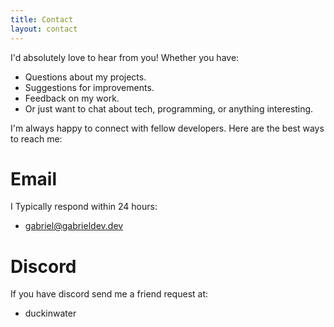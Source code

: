 ```yaml
---
title: Contact
layout: contact
---
```


I'd absolutely love to hear from you! Whether you have:
- Questions about my projects.
- Suggestions for improvements.
- Feedback on my work.
- Or just want to chat about tech, programming, or anything interesting.

I'm always happy to connect with fellow developers. Here are the best ways to reach me:

# Email

I Typically respond within 24 hours:

- gabriel@gabrieldev.dev

# Discord 

If you have discord send me a friend request at:

- duckinwater
